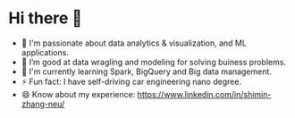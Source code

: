 # Hi there 👋

<!--
**simonazy/simonazy** is a ✨ _special_ ✨ repository because its `README.md` (this file) appears on your GitHub profile.

Here are some ideas to get you started:

- 🔭 I’m currently working on ...
- 🌱 I’m currently learning ...
- 👯 I’m looking to collaborate on ...
- 🤔 I’m looking for help with ...
- 💬 Ask me about ...
- 📫 How to reach me: ...
- 😄 Pronouns: ...
- ⚡ Fun fact: ...
-->

- 👯  I'm passionate about data analytics & visualization, and ML applications.
- 🔭  I’m good at data wragling and modeling for solving buiness problems.
- 🌱  I'm currently learning Spark, BigQuery and Big data management.
- ⚡   Fun fact: I have self-driving car engineering nano degree.
- 😄  Know about my experience: https://www.linkedin.com/in/shimin-zhang-neu/
 
